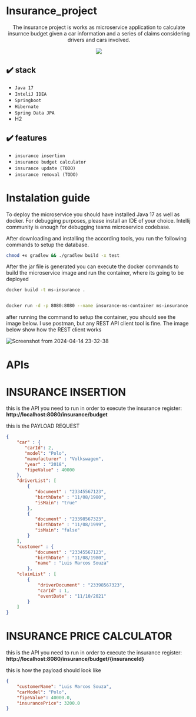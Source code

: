 # Insurance_project

<p align="center">The insurance project is works as microservice application to calculate insurnce budget given a car information and a series of claims considering drivers and cars involved.</p>


<p align="center">
<img src="http://img.shields.io/static/v1?label=STATUS&message=IN%20PROGRESS&color=GREEN&style=for-the-badge"/>
</p>

## ✔️ stack

- ``Java 17``
- ``InteliJ IDEA``
- ``Springboot``
- ``Hibernate``
- ``Spring Data JPA``
- H2


## ✔️ features

- ``insurance insertion``
-  ``insurance budget calculator``
-  ``insurance update (TODO)``
-  ``insurance removal (TODO)``


# Instalation guide

To deploy the microservice you should have installed Java 17 as well as docker. For debugging purposes, please install an IDE of your choice.
Intellij community is enough for debugging teams microservice codebase.

After downloading and installing the according tools, you run the following commands to setup the database.

```bash
chmod +x gradlew && ./gradlew build -x test
```

After the jar file is generated you can execute the docker commands to build the microservice image and run the container, where its going to be deployed

```bash
docker build -t ms-insurance .


docker run -d -p 8080:8080 --name insurance-ms-container ms-insurance
```

after running the command to setup the container, you should see the image below. I use postman, but any REST API client tool is fine. The image below show how the REST client works

![Screenshot from 2024-04-14 23-32-38](https://github.com/lucasdefariasbezerra/insurance_project/assets/36819882/def6ef1c-c27f-4cdc-9735-f3601244b473)


# APIs

<h1>INSURANCE INSERTION </h1>
<p>this is the API you need to run in order to execute the insurance register: <b>http://localhost:8080/insurance/budget</b></p>

<p>this is the PAYLOAD REQUEST </p>

```json
{
    "car" : {
       "carId": 2,
       "model": "Polo",
       "manufacturer" : "Volkswagem",
       "year" : "2018",
       "fipeValue" : 40000 
    },
    "driverList": [
        {
           "document" : "23345567123",
           "birthDate" : "11/08/1980",
           "isMain": "true" 
        },
        {
           "document" : "23398567323",
           "birthDate" : "11/08/1999",
           "isMain": "false" 
        }
    ],
    "customer" : {
           "document" : "23345567123",
           "birthDate" : "11/08/1980",
           "name" : "Luis Marcos Souza" 
        },
    "claimList" : [
        {
            "driverDocument" : "23398567323",
            "carId" : 1,
            "eventDate" : "11/10/2021"
        }
    ]
}
```
<h1>INSURANCE PRICE CALCULATOR</h1>
<p>this is the API you need to run in order to execute the insurance register: <b>http://localhost:8080/insurance/budget/{insuranceId}</b></p>
<p>this is how the payload should look like</p>

```json
{
    "customerName": "Luis Marcos Souza",
    "carModel": "Polo",
    "fipeValue": 40000.0,
    "insurancePrice": 3200.0
}
```


